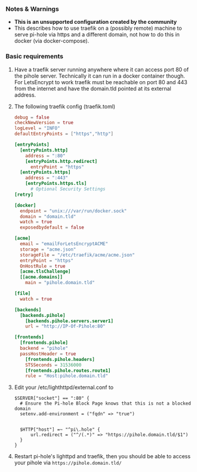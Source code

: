 ### Notes & Warnings

- **This is an unsupported configuration created by the community**
- This describes how to use traefik on a (possibly remote) machine to serve pi-hole via https and a different domain, not how to do this in docker (via docker-compose).

### Basic requirements

1. Have a traefik server running anywhere where it can access port 80 of the pihole server. Technically it can run in a docker container though. For LetsEncrypt to work traefik must be reachable on port 80 and 443 from the internet and have the domain.tld pointed at its external address.

2. The following traefik config (traefik.toml)

    ```toml
    debug = false
    checkNewVersion = true
    logLevel = "INFO"
    defaultEntryPoints = ["https","http"]

    [entryPoints]
      [entryPoints.http]
        address = ":80"
        [entryPoints.http.redirect]
          entryPoint = "https"
      [entryPoints.https]
        address = ":443"
        [entryPoints.https.tls]
          # Optional Security Settings
    [retry]

    [docker]
      endpoint = "unix:///var/run/docker.sock"
      domain = "domain.tld"
      watch = true
      exposedbydefault = false

    [acme]
      email = "emailForLetsEncryptACME"
      storage = "acme.json"
      storageFile = "/etc/traefik/acme/acme.json"
      entryPoint = "https"
      OnHostRule = true
      [acme.tlsChallenge]
      [[acme.domains]]
        main = "pihole.domain.tld"

    [file]
      watch = true

    [backends]
      [backends.pihole]
        [backends.pihole.servers.server1]
        url = "http://IP-Of-Pihole:80"

    [frontends]
      [frontends.pihole]
      backend = "pihole"
      passHostHeader = true
        [frontends.pihole.headers]
        STSSeconds = 31536000
        [frontends.pihole.routes.route1]
        rule = "Host:pihole.domain.tld"
    ```

3. Edit your /etc/lighthttpd/external.conf to

    ```lighttpd
    $SERVER["socket"] == ":80" {
      # Ensure the Pi-hole Block Page knows that this is not a blocked domain
      setenv.add-environment = ("fqdn" => "true")


      $HTTP["host"] =~ "^pi\.hole" {
          url.redirect = ("^/(.*)" => "https://pihole.domain.tld/$1")
      }
    }
    ```

4. Restart pi-hole's lighttpd and traefik, then you should be able to access your pihole via `https://pihole.domain.tld/`
